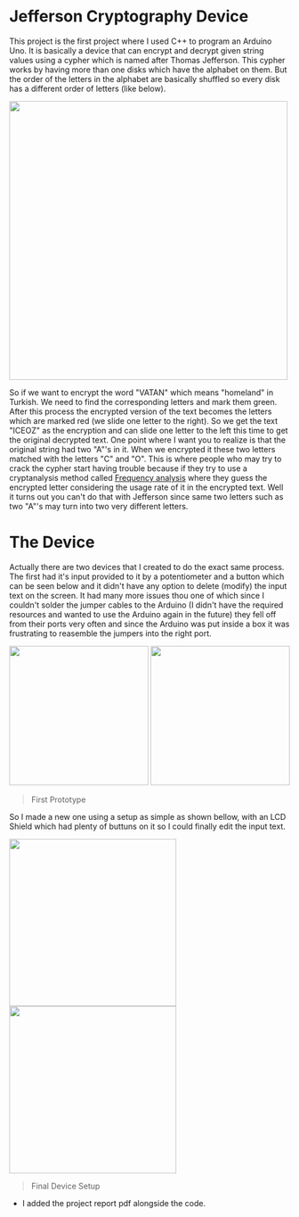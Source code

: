 # Jefferson Cryptography Device
This project is the first project where I used C++ to program an Arduino Uno. It is basically a device that can encrypt and decrypt given string values using a cypher which is named after Thomas Jefferson. This cypher works by having more than one disks which have the alphabet on them. But the order of the letters in the alphabet are basically shuffled so every disk has a different order of letters (like below).

<img src="https://user-images.githubusercontent.com/68196837/225085024-6f230348-49fe-439e-91e8-eb58a95efa20.png" width="500"></img>

So if we want to encrypt the word "VATAN" which means "homeland" in Turkish. We need to find the corresponding letters and mark them green. After this process the encrypted version of the text becomes the letters which are marked red (we slide one letter to the right). So we get the text "ICEOZ" as the encryption and can slide one letter to the left this time to get the original decrypted text. One point where I want you to realize is that the original string had two "A"'s in it. When we encrypted it these two letters matched with the letters "C" and "O". This is where people who may try to crack the cypher start having trouble because if they try to use a cryptanalysis method called [Frequency analysis](https://en.wikipedia.org/wiki/Frequency_analysis) where they guess the encrypted letter considering the usage rate of it in the encrypted text. Well it turns out you can't do that with Jefferson since same two letters such as two "A"'s may turn into two very different letters.

# The Device

Actually there are two devices that I created to do the exact same process. The first had it's input provided to it by a potentiometer and a button which can be seen below and it didn't have any option to delete (modify) the input text on the screen. It had many more issues thou one of which since I couldn't solder the jumper cables to the Arduino (I didn't have the required resources and wanted to use the Arduino again in the future) they fell off from their ports very often and since the Arduino was put inside a box it was frustrating to reasemble the jumpers into the right port.

<img src="https://user-images.githubusercontent.com/68196837/225093170-b4f02605-812e-4c79-90b0-5cc27a6016a4.png" height="250"></img>
<img src="https://user-images.githubusercontent.com/68196837/225093527-37bd92cb-d20a-4f4a-af90-a0bf36a67360.png" height="250"></img>
> First Prototype

So I made a new one using a setup as simple as shown bellow, with an LCD Shield which had plenty of buttuns on it so I could finally edit the input text.

<img src="https://user-images.githubusercontent.com/68196837/225094395-c5e924c3-e2f2-472b-acbc-645ef4348541.png" height="300"></img>
<img src="https://user-images.githubusercontent.com/68196837/225094552-e6e487f6-01d9-4b4c-8357-1f4deaedc918.png" height="300"></img>
> Final Device Setup

* I added the project report pdf alongside the code.
